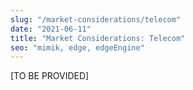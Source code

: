 ```yaml
---
slug: "/market-considerations/telecom"
date: "2021-06-11"
title: "Market Considerations: Telecom"
seo: "mimik, edge, edgeEngine"
---
```


[TO BE PROVIDED]